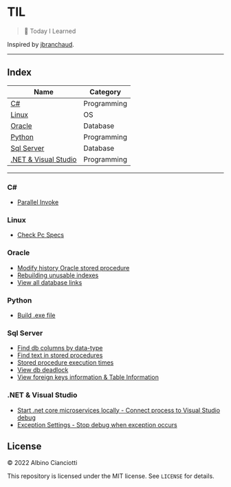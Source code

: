 # TIL

> :memo: Today I Learned

Inspired by [jbranchaud](https://github.com/jbranchaud/til).

---

## Index


| Name          | Category      |
| ------------- | ------------- |
|  [C#](#C)  | Programming      |
|  [Linux](#linux)  |  OS       |
|  [Oracle](#oracle)  |  Database          |
|  [Python](#python)  |  Programming       |
|  [Sql Server](#sql-server)  |  Database  |
|  [.NET & Visual Studio](#net--Visual-Studio)  |  Programming  |


---

### C#

- [Parallel Invoke](c-sharp/parallel-invoke.md)

### Linux

- [Check Pc Specs](linux/ubuntu-check-specs.md)

### Oracle

- [Modify history Oracle stored procedure](oracle/modify-history-stored-procedure.md)
- [Rebuilding unusable indexes](oracle/rebuilding-indexes.md)
- [View all database links](oracle/view-database-links.md)

### Python

- [Build .exe file](python/build-exe-file.md)

### Sql Server

- [Find db columns by data-type](sql-server/find-db-columns.md)
- [Find text in stored procedures](sql-server/find-text-in-sp.md)
- [Stored procedure execution times](sql-server/sp-execution-times.md)
- [View db deadlock](sql-server/db-deadlock.md)
- [View foreign keys information & Table Information](sql-server/table-information.md)

### .NET & Visual Studio

- [Start .net core microservices locally - Connect process to Visual Studio debug](dot-net/start-microservices-locally.md)
- [Exception Settings - Stop debug when exception occurs](dot-net/exception-settings.md)

## License

&copy; 2022 Albino Cianciotti

This repository is licensed under the MIT license. See `LICENSE` for
details.
